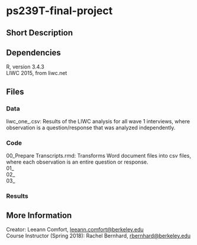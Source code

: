 # ps239T-final-project

## Short Description

## Dependencies
R, version 3.4.3  
LIWC 2015, from liwc.net

## Files
### Data
liwc_one_<YYYY-MM-DD>.csv: Results of the LIWC analysis for all wave 1 interviews, where observation is a question/response that was analyzed independently.

### Code
00_Prepare Transcripts.rmd: Transforms Word document files into csv files, where each observation is an entire question or response.  
01_  
02_  
03_  

### Results

## More Information
Creator: Leeann Comfort, leeann.comfort@berkeley.edu  
Course Instructor (Spring 2018): Rachel Bernhard, rbernhard@berkeley.edu
